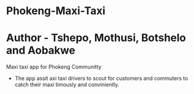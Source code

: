 # Phokeng-Maxi-Taxi
# Author - Tshepo, Mothusi, Botshelo and Aobakwe
Maxi taxi app for Phokeng Communitty 
- The app assit axi taxi drivers to scout for customers and commuters to catch their maxi timously and conviniently.
